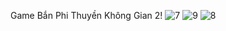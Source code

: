 Game Bắn Phi Thuyền Không Gian 2!
![7](https://github.com/trungq108/Laser-Defender/assets/149683808/f7f3769f-ac78-4e18-b530-136a06606093)
![9](https://github.com/trungq108/Laser-Defender/assets/149683808/edead050-2f1a-437a-bf49-ef38f93947ee)
![8](https://github.com/trungq108/Laser-Defender/assets/149683808/e4edde2d-c0ea-4788-b6f8-a3ddcc85a381)
